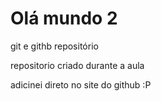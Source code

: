 # Olá mundo 2
 git e githb repositório

 repositorio criado durante a aula

adicinei  direto no site do github :P
